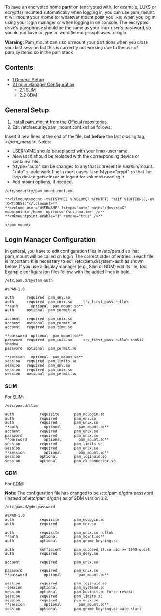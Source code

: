 To have an encrypted home partition (encrypted with, for example, LUKS or ecryptfs) mounted automatically when logging in, you can use pam_mount. It will mount your /home (or whatever mount point you like) when you log in using your login manager or when logging in on console. The encrypted drive's passphrase should be the same as your linux user's password, so you do not have to type in two different passphrases to login.

**Warning:** Pam_mount can also unmount your partitions when you close your last session but this is currently not working due to the use of pam_systemd.so in the pam stack.

## Contents

*   [1 General Setup](#General_Setup)
*   [2 Login Manager Configuration](#Login_Manager_Configuration)
    *   [2.1 SLiM](#SLiM)
    *   [2.2 GDM](#GDM)

## General Setup

1.  Install [pam_mount](https://www.archlinux.org/packages/?name=pam_mount) from the [Official repositories](/index.php/Official_repositories "Official repositories").
2.  Edit /etc/security/pam_mount.conf.xml as follows:

Insert 3 new lines at the end of the file, but **before** the last closing tag, _</pam_mount>_. Notes:

*   USERNAME should be replaced with your linux-username.
*   /dev/sdaX should be replaced with the corresponding device or container file.
*   fstype="auto" can be changed to any <type> that is present in /usr/bin/mount.<type>. "auto" should work fine in most cases. Use fstype="crypt" so that the loop device gets closed at logout for volumes needing it.
*   Add mount options, if needed.

 `/etc/security/pam_mount.conf.xml` 

```
**<lclmount>mount -t%(FSTYPE) %(VOLUME) %(MNTPT) "%(if %(OPTIONS),-o%(OPTIONS))"</lclmount>**
**<volume user="USERNAME" fstype="auto" path="/dev/sdaX" mountpoint="/home" options="fsck,noatime" />**
**<mkmountpoint enable="1" remove="true" />**

</pam_mount>
```

## Login Manager Configuration

In general, you have to edit configuration files in /etc/pam.d so that pam_mount will be called on login. The correct order of entries in each file is important. It is necessary to edit /etc/pam.d/system-auth as shown below. If you use a display manager (e.g., Slim or GDM) edit its file, too. Example configuration files follow, with the added lines in bold.

 `/etc/pam.d/system-auth` 

```
#%PAM-1.0

auth      required  pam_env.so
auth      required  pam_unix.so     try_first_pass nullok
**auth      optional  pam_mount.so**
auth      optional  pam_permit.so

account   required  pam_unix.so
account   optional  pam_permit.so
account   required  pam_time.so

**password  optional  pam_mount.so**
password  required  pam_unix.so     try_first_pass nullok sha512 shadow
password  optional  pam_permit.so

**session   optional  pam_mount.so**
session   required  pam_limits.so
session   required  pam_env.so
session   required  pam_unix.so
session   optional  pam_permit.so
```

### SLiM

For [SLiM](/index.php/SLiM "SLiM"):

 `/etc/pam.d/slim` 

```
auth            requisite       pam_nologin.so
auth            required        pam_env.so
auth            required        pam_unix.so
**auth            optional        pam_mount.so**
account         required        pam_unix.so
password        required        pam_unix.so
**password        optional        pam_mount.so**
session         required        pam_limits.so
session         required        pam_unix.so
**session         optional        pam_mount.so**
session         optional        pam_loginuid.so
session         optional        pam_ck_connector.so

```

### GDM

For [GDM](/index.php/GDM "GDM"):

**Note:** The configuration file has changed to be /etc/pam.d/gdm-password (instead of /etc/pam.d/gdm) as of GDM version 3.2.

 `/etc/pam.d/gdm-password` 

```
#%PAM-1.0
auth            requisite       pam_nologin.so
auth            required        pam_env.so

auth            requisite       pam_unix.so nullok
**auth	        optional        pam_mount.so**
auth            optional        pam_gnome_keyring.so

auth            sufficient      pam_succeed_if.so uid >= 1000 quiet
auth            required        pam_deny.so

account         required        pam_unix.so

password        required        pam_unix.so
**password        optional        pam_mount.so**

session         required        pam_loginuid.so
-session        optional        pam_systemd.so
session         optional        pam_keyinit.so force revoke
session         required        pam_limits.so
session         required        pam_unix.so
**session         optional        pam_mount.so**
session         optional        pam_gnome_keyring.so auto_start
```